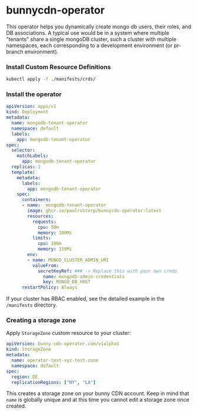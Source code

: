 # bunnycdn-operator

This operator helps you dynamically create mongo db users, their roles, and DB associations.
A typical use would be in a system where multiple "tenants" share a single mongoDB cluster, such a cluster with multiple namespaces, each corresponding to a development environment (or pr-branch environment).

### Install Custom Resource Definitions
```sh
kubectl apply -f ./manifests/crds/
```

### Install the operator

```yaml
apiVersion: apps/v1
kind: Deployment
metadata:
  name: mongodb-tenant-operator
  namespace: default
  labels:
    app: mongodb-tenant-operator
spec:
  selector:
    matchLabels:
      app: mongodb-tenant-operator
  replicas: 1
  template:
    metadata:
      labels:
        app: mongodb-tenant-operator
    spec:
      containers:
      - name:  mongodb-tenant-operator
        image: ghcr.io/paulrostorp/bunnycdn-operator:latest
        resources:
          requests:
            cpu: 50m
            memory: 100Mi
          limits:
            cpu: 100m
            memory: 150Mi
        env:
        - name: MONGO_CLUSTER_ADMIN_URI
          valueFrom:
            secretKeyRef: ### -> Replace this with your own creds
              name: mongodb-admin-credentials
              key: MONGO_DB_HOST 
      restartPolicy: Always
```
If your cluster has RBAC enabled, see the detailed example in the `/manifests` directory.
### Creating a storage zone

Apply `StorageZone` custom resource to your cluster:

```yaml
apiVersion: bunny-cdn-operator.com/v1alpha1
kind: StorageZone
metadata:
  name: operator-test-xyz-test-zone
  namespace: default
spec:
  region: DE
  replicationRegions: ["NY", "LA"]
```

This creates a storage zone on your bunny CDN account. Keep in mind that `name` is globally unique and at this time you cannot edit a storage zone once created.